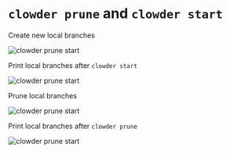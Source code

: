 # `clowder prune` and `clowder start`

Create new local branches

![clowder prune start](https://github.com/JrGoodle/clowder/blob/master/docs/examples/clowder-prune-start/clowder-prune-start-1.png)

Print local branches after `clowder start`

![clowder prune start](https://github.com/JrGoodle/clowder/blob/master/docs/examples/clowder-prune-start/clowder-prune-start-2.png)

Prune local branches

![clowder prune start](https://github.com/JrGoodle/clowder/blob/master/docs/examples/clowder-prune-start/clowder-prune-start-3.png)

Print local branches after `clowder prune`

![clowder prune start](https://github.com/JrGoodle/clowder/blob/master/docs/examples/clowder-prune-start/clowder-prune-start-4.png)
